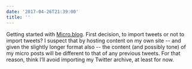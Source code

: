 ```yaml
---
date: '2017-04-26T21:39:00'
title: ''
---
```

Getting started with [Micro.blog](https://micro.blog). First decision, to import tweets or not to import tweets? I suspect that by hosting content on my own site -- and given the slightly longer format also -- the content (and possibly tone) of my micro posts will be different to that of any previous tweets. For that reason, think I’ll avoid importing my Twitter archive, at least for now.
